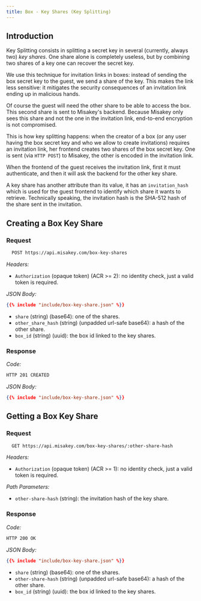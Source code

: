 ```yaml
---
title: Box - Key Shares (Key Splitting)
---
```


## Introduction

Key Splitting consists in splitting a secret key in several (currently, always two) *key shares*.
One share alone is completely useless, but by combining two shares of a key one can recover the secret key.

We use this technique for invitation links in boxes:
instead of sending the box secret key to the guest, we send a share of the key.
This makes the link less sensitive: it mitigates the security consequences of an invitation link ending up in malicious hands.

Of course the guest will need the other share to be able to access the box.
This second share is sent to Misakey's backend.
Because Misakey only sees this share and not the one in the invitation link,
end-to-end encryption is not compromised.

This is how key splitting happens:
when the creator of a box (or any user having the box secret key and who we allow to create invitations)
requires an invitation link, her frontend creates two shares of the box secret key.
One is sent (via `HTTP POST`) to Misakey, the other is encoded in the invitation link.

When the frontend of the guest receives the invitation link,
first it must authenticate,
and then it will ask the backend for the other key share.

A key share has another attribute than its value,
it has an `invitation_hash` which is used for the guest frontend to identify which share it wants to retrieve.
Technically speaking, the invitation hash is the SHA-512 hash of the share sent in the invitation.

## Creating a Box Key Share

### Request

```bash
  POST https://api.misakey.com/box-key-shares
```

_Headers:_
- `Authorization` (opaque token) (ACR >= 2): no identity check, just a valid token is required.

_JSON Body:_
```json
{{% include "include/box-key-share.json" %}}
```

- `share` (string) (base64): one of the shares.
- `other_share_hash` (string) (unpadded url-safe base64): a hash of the other share.
- `box_id` (string) (uuid): the box id linked to the key shares.

### Response

_Code:_
```bash
HTTP 201 CREATED
```

_JSON Body:_
```json
{{% include "include/box-key-share.json" %}}
```

## Getting a Box Key Share

### Request

```bash
  GET https://api.misakey.com/box-key-shares/:other-share-hash
```

_Headers:_
- `Authorization` (opaque token) (ACR >= 1): no identity check, just a valid token is required.

_Path Parameters:_
- `other-share-hash` (string): the invitation hash of the key share.

### Response

_Code:_
```bash
HTTP 200 OK
```

_JSON Body:_
```json
{{% include "include/box-key-share.json" %}}
```

- `share` (string) (base64): one of the shares.
- `other-share-hash` (string) (unpadded url-safe base64): a hash of the other share.
- `box_id` (string) (uuid): the box id linked to the key shares.
